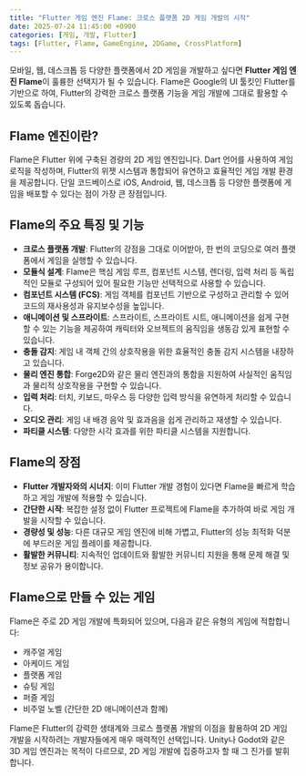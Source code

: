 ```yaml
---
title: "Flutter 게임 엔진 Flame: 크로스 플랫폼 2D 게임 개발의 시작"
date: 2025-07-24 11:45:00 +0900
categories: [게임, 개발, Flutter]
tags: [Flutter, Flame, GameEngine, 2DGame, CrossPlatform]
---
```


모바일, 웹, 데스크톱 등 다양한 플랫폼에서 2D 게임을 개발하고 싶다면 **Flutter 게임 엔진 Flame**이 훌륭한 선택지가 될 수 있습니다. Flame은 Google의 UI 툴킷인 Flutter를 기반으로 하여, Flutter의 강력한 크로스 플랫폼 기능을 게임 개발에 그대로 활용할 수 있도록 돕습니다.

## Flame 엔진이란?

Flame은 Flutter 위에 구축된 경량의 2D 게임 엔진입니다. Dart 언어를 사용하여 게임 로직을 작성하며, Flutter의 위젯 시스템과 통합되어 유연하고 효율적인 게임 개발 환경을 제공합니다. 단일 코드베이스로 iOS, Android, 웹, 데스크톱 등 다양한 플랫폼에 게임을 배포할 수 있다는 점이 가장 큰 장점입니다.

## Flame의 주요 특징 및 기능

*   **크로스 플랫폼 개발**: Flutter의 강점을 그대로 이어받아, 한 번의 코딩으로 여러 플랫폼에서 게임을 실행할 수 있습니다.
*   **모듈식 설계**: Flame은 핵심 게임 루프, 컴포넌트 시스템, 렌더링, 입력 처리 등 독립적인 모듈로 구성되어 있어 필요한 기능만 선택적으로 사용할 수 있습니다.
*   **컴포넌트 시스템 (FCS)**: 게임 객체를 컴포넌트 기반으로 구성하고 관리할 수 있어 코드의 재사용성과 유지보수성을 높입니다.
*   **애니메이션 및 스프라이트**: 스프라이트, 스프라이트 시트, 애니메이션을 쉽게 구현할 수 있는 기능을 제공하여 캐릭터와 오브젝트의 움직임을 생동감 있게 표현할 수 있습니다.
*   **충돌 감지**: 게임 내 객체 간의 상호작용을 위한 효율적인 충돌 감지 시스템을 내장하고 있습니다.
*   **물리 엔진 통합**: Forge2D와 같은 물리 엔진과의 통합을 지원하여 사실적인 움직임과 물리적 상호작용을 구현할 수 있습니다.
*   **입력 처리**: 터치, 키보드, 마우스 등 다양한 입력 방식을 유연하게 처리할 수 있습니다.
*   **오디오 관리**: 게임 내 배경 음악 및 효과음을 쉽게 관리하고 재생할 수 있습니다.
*   **파티클 시스템**: 다양한 시각 효과를 위한 파티클 시스템을 지원합니다.

## Flame의 장점

*   **Flutter 개발자와의 시너지**: 이미 Flutter 개발 경험이 있다면 Flame을 빠르게 학습하고 게임 개발에 적용할 수 있습니다.
*   **간단한 시작**: 복잡한 설정 없이 Flutter 프로젝트에 Flame을 추가하여 바로 게임 개발을 시작할 수 있습니다.
*   **경량성 및 성능**: 다른 대규모 게임 엔진에 비해 가볍고, Flutter의 성능 최적화 덕분에 부드러운 게임 플레이를 제공합니다.
*   **활발한 커뮤니티**: 지속적인 업데이트와 활발한 커뮤니티 지원을 통해 문제 해결 및 정보 공유가 용이합니다.

## Flame으로 만들 수 있는 게임

Flame은 주로 2D 게임 개발에 특화되어 있으며, 다음과 같은 유형의 게임에 적합합니다:

*   캐주얼 게임
*   아케이드 게임
*   플랫폼 게임
*   슈팅 게임
*   퍼즐 게임
*   비주얼 노벨 (간단한 2D 애니메이션과 함께)

Flame은 Flutter의 강력한 생태계와 크로스 플랫폼 개발의 이점을 활용하여 2D 게임 개발을 시작하려는 개발자들에게 매우 매력적인 선택입니다. Unity나 Godot와 같은 3D 게임 엔진과는 목적이 다르므로, 2D 게임 개발에 집중하고자 할 때 그 진가를 발휘합니다.